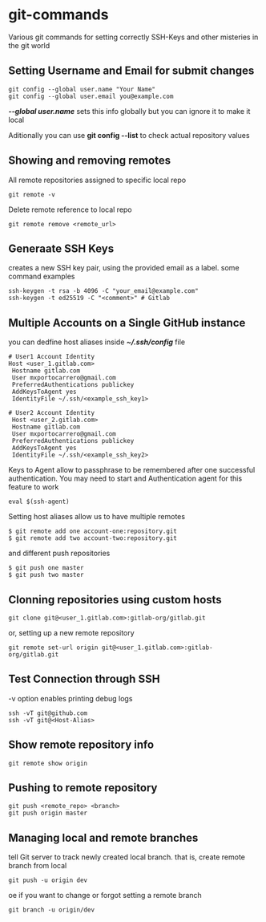 # git-commands
Various git commands for setting correctly SSH-Keys and other misteries in the git world

## Setting Username and Email for submit changes

    git config --global user.name "Your Name"
    git config --global user.email you@example.com

***--global user.name*** sets this info globally but you can ignore it to make it local

Aditionally you can use **git config --list** to check actual repository values

## Showing and removing remotes
All remote repositories assigned to specific local repo

    git remote -v

Delete remote reference to local repo

    git remote remove <remote_url>

## Generaate SSH Keys
creates a new SSH key pair, using the provided email as a label. some command examples

    ssh-keygen -t rsa -b 4096 -C "your_email@example.com"
    ssh-keygen -t ed25519 -C "<comment>" # Gitlab

## Multiple Accounts on a Single GitHub instance
you can dedfine host aliases inside ***~/.ssh/config*** file

    # User1 Account Identity
    Host <user_1.gitlab.com>
     Hostname gitlab.com
     User mxportocarrero@gmail.com
     PreferredAuthentications publickey
     AddKeysToAgent yes
     IdentityFile ~/.ssh/<example_ssh_key1>

    # User2 Account Identity
     Host <user_2.gitlab.com>
     Hostname gitlab.com
     User mxportocarrero@gmail.com
     PreferredAuthentications publickey
     AddKeysToAgent yes
     IdentityFile ~/.ssh/<example_ssh_key2>

Keys to Agent allow to passphrase to be remembered after one successful authentication. You may need to start and Authentication agent for this feature to work

    eval $(ssh-agent)

Setting host aliases allow us to have multiple remotes

    $ git remote add one account-one:repository.git
    $ git remote add two account-two:repository.git

and different push repositories

    $ git push one master
    $ git push two master

## Clonning repositories using custom hosts
    git clone git@<user_1.gitlab.com>:gitlab-org/gitlab.git

or, setting up a new remote repository

    git remote set-url origin git@<user_1.gitlab.com>:gitlab-org/gitlab.git

## Test Connection through SSH
-v option enables printing debug logs

    ssh -vT git@github.com
    ssh -vT git@<Host-Alias>

## Show remote repository info
    git remote show origin

## Pushing to remote repository
    git push <remote_repo> <branch>
    git push origin master

## Managing local and remote branches
tell Git server to track newly created local branch. that is, create remote branch from local

    git push -u origin dev

oe if you want to change or forgot setting a remote branch

    git branch -u origin/dev
